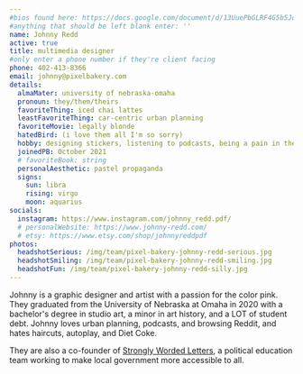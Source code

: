 ```yaml
---
#bios found here: https://docs.google.com/document/d/13UuePbGLRF4G5b5JoEe2Vua3NukZ1-QwRW4Oisnd8lI/edit#
#anything that should be left blank enter: ''
name: Johnny Redd
active: true
title: multimedia designer
#only enter a phone number if they're client facing
phone: 402-413-8366
email: johnny@pixelbakery.com
details:
  almaMater: university of nebraska-omaha
  pronoun: they/them/theirs
  favoriteThing: iced chai lattes
  leastFavoriteThing: car-centric urban planning
  favoriteMovie: legally blonde
  hatedBird: (i love them all I'm so sorry)
  hobby: designing stickers, listening to podcasts, being a pain in the ass to local elected officials
  joinedPB: October 2021
  # favoriteBook: string
  personalAesthetic: pastel propaganda
  signs:
    sun: libra
    rising: virgo
    moon: aquarius
socials:
  instagram: https://www.instagram.com/johnny_redd.pdf/
  # personalWebsite: https://www.johnny-redd.com/
  # etsy: https://www.etsy.com/shop/johnnyreddpdf
photos:
  headshotSerious: /img/team/pixel-bakery-johnny-redd-serious.jpg
  headshotSmiling: /img/team/pixel-bakery-johnny-redd-smiling.jpg
  headshotFun: /img/team/pixel-bakery-johnny-redd-silly.jpg
---
```


Johnny is a graphic designer and artist with a passion for the color pink. They graduated from the University of Nebraska at Omaha in 2020 with a bachelor's degree in studio art, a minor in art history, and a LOT of student debt. Johnny loves urban planning, podcasts, and browsing Reddit, and hates haircuts, autoplay, and Diet Coke.

They are also a co-founder of [Strongly Worded Letters](https://www.stronglywordedomaha.org/), a political education team working to make local government more accessible to all.
